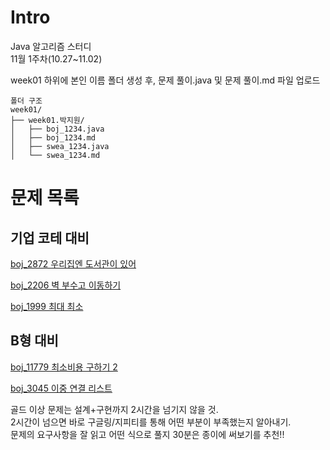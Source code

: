 # Intro

Java 알고리즘 스터디\
11월 1주차(10.27~11.02)

week01 하위에 본인 이름 폴더 생성 후, 문제 풀이.java 및 문제 풀이.md 파일 업로드

```
폴더 구조
week01/
├── week01.박지원/
│   ├── boj_1234.java
│   ├── boj_1234.md
│   ├── swea_1234.java
│   └── swea_1234.md
```

# 문제 목록

## 기업 코테 대비

[boj_2872 우리집엔 도서관이 있어](https://www.acmicpc.net/problem/2872)

[boj_2206 벽 부수고 이동하기](https://www.acmicpc.net/problem/2206)

[boj_1999 최대 최소](https://www.acmicpc.net/problem/1999)

## B형 대비

[boj_11779 최소비용 구하기 2](https://www.acmicpc.net/problem/11779)

[boj_3045 이중 연결 리스트](https://www.acmicpc.net/problem/3045)

골드 이상 문제는 설계+구현까지 2시간을 넘기지 않을 것.\
2시간이 넘으면 바로 구글링/지피티를 통해 어떤 부분이 부족했는지 알아내기.\
문제의 요구사항을 잘 읽고 어떤 식으로 풀지 30분은 종이에 써보기를 추천!!

